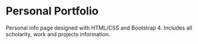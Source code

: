 # Personal Portfolio
Personal info page designed with HTML/CSS and Bootstrap 4. Includes all scholarity, work and projects information.
